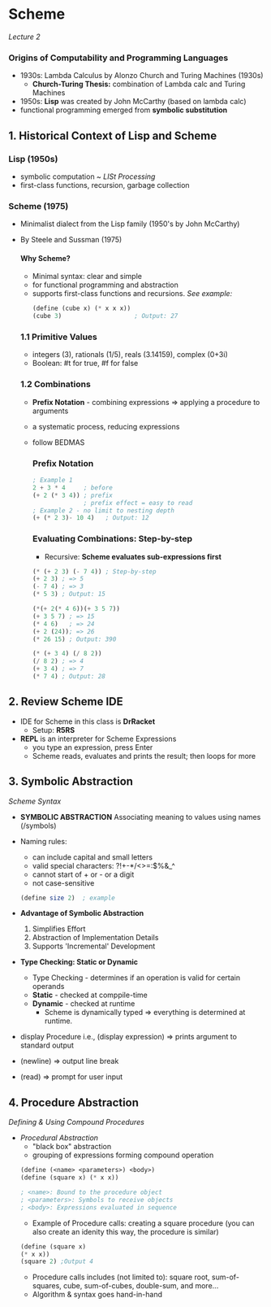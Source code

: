 # Scheme
*Lecture 2*

### Origins of Computability and Programming Languages
- 1930s: Lambda Calculus by Alonzo Church and Turing Machines (1930s)
    - **Church-Turing Thesis:** combination of Lambda calc and Turing Machines
- 1950s: **Lisp** was created by John McCarthy (based on lambda calc)
- functional programming emerged from **symbolic substitution**

## 1. Historical Context of Lisp and Scheme
### Lisp (1950s)
- symbolic computation ~ *LISt Processing*
- first-class functions, recursion, garbage collection
### Scheme (1975)
- Minimalist dialect from the Lisp family (1950's by John McCarthy)
- By Steele and Sussman (1975) 
    #### Why Scheme?
    - Minimal syntax: clear and simple
    - for functional programming and abstraction
    - supports first-class functions and recursions. *See example:*
        ```scheme
        (define (cube x) (* x x x))
        (cube 3)                    ; Output: 27

    ### 1.1 Primitive Values
    - integers (3), rationals (1/5), reals (3.14159), complex (0+3i)
    - Boolean: #t for true, #f for false

    ### 1.2 Combinations
    - **Prefix Notation** - combining expressions => applying a procedure to arguments
    - a systematic process, reducing expressions
    - follow BEDMAS
        ### Prefix Notation
        ```scheme
        ; Example 1
        2 + 3 * 4     ; before
        (+ 2 (* 3 4)) ; prefix 
                      ; prefix effect = easy to read
        ; Example 2 - no limit to nesting depth
        (+ (* 2 3)- 10 4)   ; Output: 12   
        ```

        ### Evaluating Combinations: Step-by-step  
        - Recursive: **Scheme evaluates sub-expressions first**
        ```scheme
        (* (+ 2 3) (- 7 4)) ; Step-by-step
        (+ 2 3) ; => 5
        (- 7 4) ; => 3
        (* 5 3) ; Output: 15
        ```
        ```scheme
        (*(+ 2(* 4 6))(+ 3 5 7))
        (+ 3 5 7) ; => 15
        (* 4 6)   ; => 24
        (+ 2 (24)); => 26
        (* 26 15) ; Output: 390
        ```
        ```scheme
        (* (+ 3 4) (/ 8 2))
        (/ 8 2) ; => 4
        (+ 3 4) ; => 7
        (* 7 4) ; Output: 28
        ```

## 2. Review Scheme IDE
- IDE for Scheme in this class is **DrRacket**
    - Setup: **R5RS** 
- **REPL** is an interpreter for Scheme Expressions 
    - you type an expression, press Enter
    - Scheme reads, evaluates and prints the result; then loops for more

## 3. Symbolic Abstraction
*Scheme Syntax*
- **SYMBOLIC ABSTRACTION** Associating meaning to values using names (/symbols)
- Naming rules:
    - can include capital and small letters
    - valid special characters: ?!+-*/<>=:$%&_^
    - cannot start of + or - or a digit
    - not case-sensitive
    ```scheme
    (define size 2)  ; example
    ```
- **Advantage of Symbolic Abstraction**
    1. Simplifies Effort
    2. Abstraction of Implementation Details
    3. Supports 'Incremental' Development

- **Type Checking: Static or Dynamic**
    - Type Checking - determines if an operation is valid for certain operands
    - **Static** - checked at comppile-time
    - **Dynamic** - checked at runtime
        - Scheme is dynamically typed => everything is determined at runtime.
- display Procedure i.e., (display expression) => prints argument to standard output
- (newline) => output line break
- (read) => prompt for user input


## 4. Procedure Abstraction
*Defining & Using Compound Procedures*
- *Procedural Abstraction*
    - "black box" abstraction
    - grouping of expressions forming compound operation
    ```scheme
    (define (<name> <parameters>) <body>)
    (define (square x) (* x x))

    ; <name>: Bound to the procedure object
    ; <parameters>: Symbols to receive objects
    ; <body>: Expressions evaluated in sequence
    ```
    - Example of Procedure calls: creating a square procedure (you can also create an idenity this way, the procedure is similar)
    ```scheme
    (define (square x)
    (* x x))
    (square 2) ;Output 4
    ```
    - Procedure calls includes (not limited to): square root, sum-of-squares, cube, sum-of-cubes, double-sum, and more... 
    - Algorithm & syntax goes hand-in-hand
